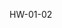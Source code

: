 HW-01-02

<!-- Рекомендую просмотреть конспект еще раз, а также в нём найти справочник по
именованию классов  -DONE-->

<!-- Реакця валидатора на страницу портфолио -
https://validator.w3.org/nu/?doc=https%3A%2F%2Fitalexmerkulov.github.io%... -DONE -->

<!-- Не на всех ссылках есть hover. Также фокус должен стилизироваться как и hover. -DONE-->

<!-- https://take.ms/aJwuf -DONE-->

<!-- Также надо показать, что когда пользователь находится на конкретной странице - в
навигации эта кнопка подсвечивается классом, например current. -DONE-->

<!-- Некорректно подобраны имена классов. Например, hero-title - это должен быть
заголовок секции hero, а у вас это класс секции.  -DONE-->

<!-- Все заголовки и абзацы текста должны быть названы соотвествующим классом и через
класс уже давать цвет, размер и жирность шрифта. -DONE -->

<!-- Ну и ховер/фокус - если это ссылка. -DONE-->

<!-- линк не сталт по центру! решить! -DONE -->
<!-- Не нужно дублировать свойства - это все можно делать общим классом. -DONE -->
<!-- !!!!Для анализа макета надо больше времени, чем для верстки !!!! -->
<!-- https://take.ms/M3u7x -DONE-->
<!-- https://monosnap.com/file/seuUwuB8KAxuXRT27aidcrLnSyD7F1 -DONE-->
<!-- https://take.ms/Pf1p2 -DONE-->

<!-- HW-03 -->
